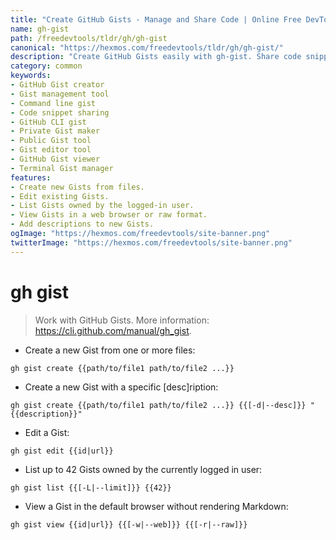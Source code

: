 ```yaml
---
title: "Create GitHub Gists - Manage and Share Code | Online Free DevTools by Hexmos"
name: gh-gist
path: /freedevtools/tldr/gh/gh-gist
canonical: "https://hexmos.com/freedevtools/tldr/gh/gh-gist/"
description: "Create GitHub Gists easily with gh-gist. Share code snippets and manage your public or secret gists directly from the command line. Free online tool, no registration required."
category: common
keywords:
- GitHub Gist creator
- Gist management tool
- Command line gist
- Code snippet sharing
- GitHub CLI gist
- Private Gist maker
- Public Gist tool
- Gist editor tool
- GitHub Gist viewer
- Terminal Gist manager
features:
- Create new Gists from files.
- Edit existing Gists.
- List Gists owned by the logged-in user.
- View Gists in a web browser or raw format.
- Add descriptions to new Gists.
ogImage: "https://hexmos.com/freedevtools/site-banner.png"
twitterImage: "https://hexmos.com/freedevtools/site-banner.png"
---
```


# gh gist

> Work with GitHub Gists.
> More information: <https://cli.github.com/manual/gh_gist>.

- Create a new Gist from one or more files:

`gh gist create {{path/to/file1 path/to/file2 ...}}`

- Create a new Gist with a specific [desc]ription:

`gh gist create {{path/to/file1 path/to/file2 ...}} {{[-d|--desc]}} "{{description}}"`

- Edit a Gist:

`gh gist edit {{id|url}}`

- List up to 42 Gists owned by the currently logged in user:

`gh gist list {{[-L|--limit]}} {{42}}`

- View a Gist in the default browser without rendering Markdown:

`gh gist view {{id|url}} {{[-w|--web]}} {{[-r|--raw]}}`

